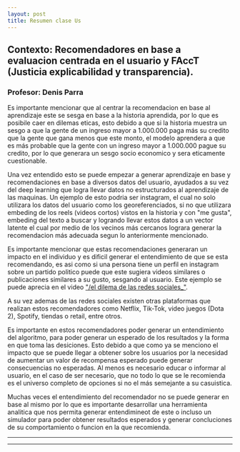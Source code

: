 ```yaml
---
layout: post
title: Resumen clase Us
---
```


## Contexto: Recomendadores en base a evaluacion centrada en el usuario y FAccT (Justicia explicabilidad y transparencia).
### Profesor: Denis Parra

Es importante mencionar que al centrar la recomendacion en base al aprendizaje este se sesga en base a la historia aprendida, por lo que es posibile caer en dilemas eticas, esto debido a que si la historia muestra un sesgo a que la gente de un ingreso mayor a 1.000.000 paga más su credito que la gente que gana menos que este monto, el modelo aprendera a que es más probable que la gente con un ingreso mayor a 1.000.000 pague su credito, por lo que generara un sesgo socio economico y sera eticamente cuestionable.

Una vez entendido esto se puede empezar a generar aprendizaje en base y recomendaciones en base a diversos datos del usuario, ayudados a su vez del deep learning que logra llevar datos no estructurados al aprendizaje de las maquinas. Un ejemplo de esto podria ser instagram, el cual no solo utilizara los datos del usuario como los georeferenciados, si no que utilizara embeding de los reels (videos cortos) vistos en la historia y con "me gusta", embeding del texto a buscar y logrando llevar estos datos a un vector latente el cual por medio de los vecinos más cercanos lograra generar la recomendacion más adecuada segun lo anteriormente mencionado. 

Es importante mencionar que estas recomendaciones generaran un impacto en el individuo y es dificil generar el entendimiento de que se esta recomendando, es asi como si una persona tiene un perfil en instagram sobre un partido politico puede que este sugiera videos similares o publicaciones similares a su gusto, sesgando al usuario. Este ejemplo se puede aprecia en el video ["/el dilema de las redes sociales_"](https://www.netflix.com/cl/title/81254224).

A su vez ademas de las redes sociales existen otras plataformas que realizan estos recomendadores como Netflix, Tik-Tok, video juegos (Dota 2), Spotify, tiendas o retail, entre otros.

Es importante en estos recomendadores poder generar un entendimiento del algoritmo, para poder generar un esperado de los resultados y la forma en que toma las desiciones. Esto debido a que como ya se menciono el impacto que se puede llegar a obtener sobre los usuarios por la necesidad de aumentar un valor de recompensa esperado puede generar consecuencias no esperadas. Al menos es necesario educar o informar al usuario, en el caso de ser necesario, que no todo lo que se le recomienda es el universo completo de opciones si no el más semejante a su casuistica.

Muchas veces el entendimiento del recomendador no se puede generar en base al mismo por lo que es importante desarrollar una herramienta analitica que nos permita generar entendimineot de este o incluso un simulador para poder obtener resultados esperados y generar concluciones de su comportamiento o funcion en la que recomienda.



----
****
